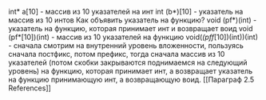 int* a[10] - массив из 10 указателей на инт
int (b*)[10] - указатель на массив из 10 интов
Как объявить указатель на функцию?
void (pf*)(int) - указатель на функцию, которая принимает инт и возвращает воид
void (pf*[10])(int) - массив из 10 указателей на функцию
void(*(pff*[10])(int))(int) - сначала смотрим на внутренний уровень вложенности, пользуясь сначала постфикс, потом префикс, тогда сначала массив из 10 указателей (потом скобки закрываются поднимаемся на следующий уровень) на функцию, которая принимает инт, а возвращает указатель на функцию принимающую инт, а возвращающую воид.
[[Параграф 2.5 References]]
